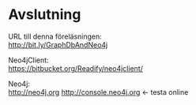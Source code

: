 # Avslutning

URL till denna föreläsningen:  
http://bit.ly/GraphDbAndNeo4j

Neo4jClient:  
https://bitbucket.org/Readify/neo4jclient/

Neo4j:  
http://neo4j.org
http://console.neo4j.org	<- testa online
